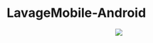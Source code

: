 # LavageMobile-Android

<p align="center"> 
<img src="https://user-images.githubusercontent.com/46169333/75112610-b48b9480-5645-11ea-896d-88dc99960f26.png">
</p>
